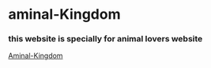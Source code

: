 # aminal-Kingdom

### this website is specially for animal lovers website

[Aminal-Kingdom](https://abrar-00.github.io/aminal-Kingdom/)
